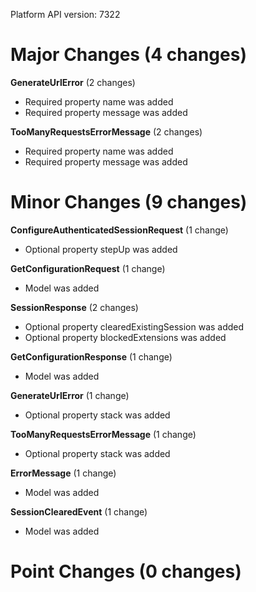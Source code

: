 Platform API version: 7322


# Major Changes (4 changes)

**GenerateUrlError** (2 changes)

* Required property name was added
* Required property message was added

**TooManyRequestsErrorMessage** (2 changes)

* Required property name was added
* Required property message was added


# Minor Changes (9 changes)

**ConfigureAuthenticatedSessionRequest** (1 change)

* Optional property stepUp was added

**GetConfigurationRequest** (1 change)

* Model was added

**SessionResponse** (2 changes)

* Optional property clearedExistingSession was added
* Optional property blockedExtensions was added

**GetConfigurationResponse** (1 change)

* Model was added

**GenerateUrlError** (1 change)

* Optional property stack was added

**TooManyRequestsErrorMessage** (1 change)

* Optional property stack was added

**ErrorMessage** (1 change)

* Model was added

**SessionClearedEvent** (1 change)

* Model was added


# Point Changes (0 changes)
